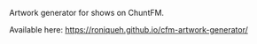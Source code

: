 Artwork generator for shows on ChuntFM. 

Available here: https://roniqueh.github.io/cfm-artwork-generator/
